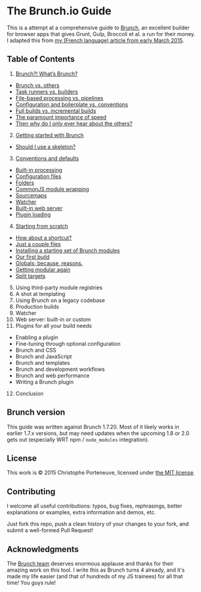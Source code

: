 # The Brunch.io Guide

This is a attempt at a comprehensive guide to [Brunch](http://brunch.io/), an excellent builder for browser apps that gives Grunt, Gulp, Broccoli et al. a run for their money.  I adapted this from [my (French language) article from early March 2015](http://www.js-attitude.fr/2015/03/04/brunch-mon-builder-prefere/).

## Table of Contents

1. [Brunch?! What’s Brunch?](chapter1-whats-brunch.md)
  * [Brunch vs. others](chapter1-whats-brunch.md#brunch-vs-others)
  * [Task runners vs. builders](chapter1-whats-brunch.md#task-runners-vs-builders)
  * [File-based processing vs. pipelines](chapter1-whats-brunch.md#file-based-processing-vs-pipelines)
  * [Configuration and boilerplate vs. conventions](chapter1-whats-brunch.md#configuration-and-boilerplate-vs-conventions)
  * [Full builds vs. incremental builds](chapter1-whats-brunch.md#full-builds-vs-incremental-builds)
  * [The paramount importance of speed](chapter1-whats-brunch.md#the-paramount-importance-of-speed)
  * [Then why do I only ever hear about the others?](chapter1-whats-brunch.md#then-why-do-i-only-ever-hear-about-the-others)
2. [Getting started with Brunch](chapter2-getting-started.md)
  * [Should I use a skeleton?](chapter2-getting-started.md#should-i-use-a-skeleton)
3. [Conventions and defaults](chapter3-conventions-and-defaults.md)
  * [Built-in processing](chapter3-conventions-and-defaults.md#build-in-processing)
  * [Configuration files](chapter3-conventions-and-defaults.md#configuration-files)
  * [Folders](chapter3-conventions-and-defaults.md#folders)
  * [CommonJS module wrapping](chapter3-conventions-and-defaults.md#commonjs-module-wrapping)
  * [Sourcemaps](chapter3-conventions-and-defaults.md#sourcemaps)
  * [Watcher](chapter3-conventions-and-defaults.md#watcher)
  * [Built-in web server](chapter3-conventions-and-defaults.md#built-in-web-server)
  * [Plugin loading](chapter3-conventions-and-defaults.md#plugin-loading)
4. [Starting from scratch](chapter4-starting-from-scratch.md)
  * [How about a shortcut?](chapter4-starting-from-scratch.md#how-about-a-shortcut)
  * [Just a couple files](chapter4-starting-from-scratch.md#just-a-couple-files)
  * [Installing a starting set of Brunch modules](chapter4-starting-from-scratch.md#installing-a-starting-set-of-brunch-modules)
  * [Our first build](chapter4-starting-from-scratch.md#our-first-build)
  * [Globals; because, reasons.](chapter4-starting-from-scratch.md#globals-because-reasons)
  * [Getting modular again](chapter4-starting-from-scratch.md#getting-modular-again)
  * [Split targets](chapter4-starting-from-scratch.md#split-targets)
5. Using third-party module registries
6. A shot at templating
7. Using Brunch on a legacy codebase
8. Production builds
9. Watcher
10. Web server: built-in or custom
11. Plugins for all your build needs
  * Enabling a plugin
  * Fine-tuning through optional configuration
  * Brunch and CSS
  * Brunch and JavaScript
  * Brunch and templates
  * Brunch and development workflows
  * Brunch and web performance
  * Writing a Brunch plugin
12. Conclusion

## Brunch version

This guide was written against Brunch 1.7.20.  Most of it likely works in earlier 1.7.x versions, but may need updates when the upcoming 1.8 or 2.0 gets out (especially WRT npm / `node_modules` integration).

## License

This work is © 2015 Christophe Porteneuve, licensed under [the MIT license](LICENSE).

## Contributing

I welcome all useful contributions: typos, bug fixes, rephrasings, better explanations or examples, extra information and demos, etc.

Just fork this repo, push a clean history of your changes to your fork, and submit a well-formed Pull Request!

## Acknowledgments

The [Brunch team](https://github.com/orgs/brunch/people) deserves enormous applause and thanks for their amazing work on this tool.  I write this as Brunch turns 4 already, and it's made my life easier (and that of hundreds of my JS trainees) for all that time!  You guys rule!
